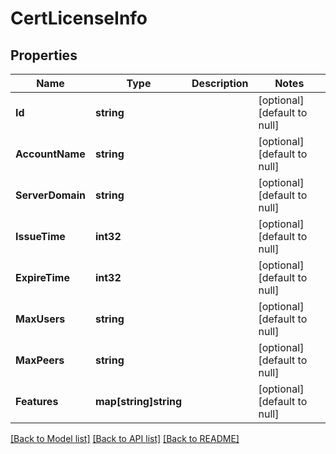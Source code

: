 # CertLicenseInfo

## Properties
Name | Type | Description | Notes
------------ | ------------- | ------------- | -------------
**Id** | **string** |  | [optional] [default to null]
**AccountName** | **string** |  | [optional] [default to null]
**ServerDomain** | **string** |  | [optional] [default to null]
**IssueTime** | **int32** |  | [optional] [default to null]
**ExpireTime** | **int32** |  | [optional] [default to null]
**MaxUsers** | **string** |  | [optional] [default to null]
**MaxPeers** | **string** |  | [optional] [default to null]
**Features** | **map[string]string** |  | [optional] [default to null]

[[Back to Model list]](../../README.md#documentation-for-models) [[Back to API list]](../../README.md#documentation-for-api-endpoints) [[Back to README]](../../README.md)


